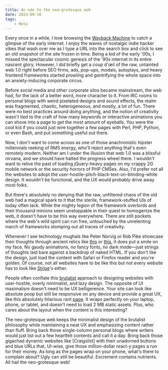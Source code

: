 ```yaml
---
title: An ode to the neo-grotesque web
date: 2023-09-18
tags:
    - Meta
---
```


Every once in a while, I love browsing the [Wayback Machine] to catch a glimpse of the early
internet. I enjoy the waves of nostalgic indie hacker vibes that wash over me as I type a
URL into the search box and click to see an old snapshot of the site frozen in time. Being a
kid of the early '00s, I missed the spectacular cosmic genesis of the '90s internet in its
entire nascent glory. However, I did briefly get a coup d'œil of the raw, untainted web 1.0
right before SEO firms, ads, pop-ups, modals, autoplays, and heavy frontend frameworks
started prowling and gentrifying the whole space into an anxiety-inducing corporate circus.

Before social media and other corporate silos became mainstream, the web had, for the lack
of a better word, more character to it. From IRC rooms to personal blogs with weird
pixelated designs and sound effects, the realm was fragmented, chaotic, heterogeneous, and
mostly, a lot of fun. There were no best practices around doing anything, and the notion of
creativity wasn't tied to the craft of how many keywords or interactive animations you can
shove into a page to get the most amount of eyeballs. You were the cool kid if you could
just wire together a few pages with Perl, PHP, Python, or even Bash, and put something
useful out there.

Now, I don't want to come across as one of those anachronistic hipster millennials reeking
of RMS energy, who'll reject anything that's even remotely modern. Neither am I under the
illusion that web 1.0 was a blissful nirvana, and we should have halted the progress wheel
there. I wouldn't want to relive the past of loading jQuery-heavy pages on my crappy 2G
mobile network or the security horrors of PHP CMSes. Also, I'd prefer not all the websites
to adopt the user-hostile-pitch-black-text-on-blinding-white design. It wouldn't be
functional, and the UX would probably drive away most folks.

But there's absolutely no denying that the raw, unfiltered chaos of the old web had a
magical spark to it that the sterile, framework-stuffed UIs of today often lack. While the
mighty legion of the framework overlords and their thousand minions seem unstoppable in
their quest to homogenize the web, it doesn't have to be this way everywhere. There are
still pockets where the web's wild spirit can run free, untouched by the unrelenting march
of frameworks stomping out all traces of creativity.

Whenever I see technology mughals like Peter Norvig or Rob Pike showcase their thoughts
through ancient relics like [this][peter norvig] or [this][rob pike], it does put a smile on
my face. No gaudy animations, no fancy fonts, no dark mode—just strings of thoughts laid
bare against a backdrop of naked HTML. If you don't like the design, just load the content
with Safari or Firefox reader and you're golden. Of course, not all websites have to be like
this but not every website has to look like [Stripe]'s either.

People often conflate this [brutalist] approach to designing websites with user-hostile,
overly minimalist, and lazy design. The opposite of UI maximalism doesn't need to be
UX belligerence. Your site can look like absolute poop but still be responsive on any device
and provide a great UX, like this absolutely hilarious rant [page]. It wraps perfectly on
your laptop, phone, or tablet, and doesn't need to load 2 MB static assets. Plus, who cares
about the layout when the content is this interesting?

The neo-grotesque web keeps the minimalist design of the brutalist philosophy while
maintaining a neat UX and emphasizing content rather than fluff. Bring back those
single-column personal blogs where writers would just list out a few heartfelt contents and
call it a day. Bring back those gigachad dynamic websites like [Craigslist] with their
unadorned buttons and blue URLs that, UI-wise, give those million-dollar react-y pages a run
for their money. As long as the pages wrap on your phone, what's there to complain about?
Ugly can still be beautiful. Excrement contains nutrients. All hail the neo-grotesque web!

[wayback machine]: http://web.archive.org/
[brutalist]: https://designlab.com/blog/examples-brutalism-in-web-design/
[peter norvig]: http://www.norvig.com/
[rob pike]: https://commandcenter.blogspot.com/
[stripe]: https://stripe.com/
[page]: https://motherfuckingwebsite.com/
[craiglist]: https://www.craigslist.org/about/sites#US
